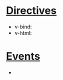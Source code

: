 # [Directives](https://vuejs.org/v2/api/#Directives)
* v-bind:
* v-html:

# [Events](https://vuejs.org/v2/api/#Instance-Methods-Events)
*
